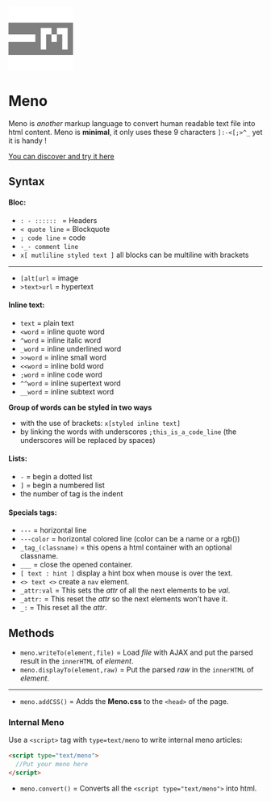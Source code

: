 ![Meno-logo](/logo/128.png?raw=true)
# Meno
Meno is _another_ markup language to convert human readable text file into html content.
Meno is **minimal**, it only uses these 9 characters `]:-<[;>^_` yet it is handy !

[You can discover and try it here](https://fleurman.neocities.org/menowriter/)

## Syntax

#### Bloc:
- `: - :::::: ` = Headers
- `< quote line` = Blockquote
- `; code line` = code
- `-_- comment line`
- `x[ mutliline styled text ]` all blocks can be multiline with brackets
---
- `[alt[url` = image
- `>text>url` = hypertext

#### Inline text:
- `text` = plain text
- `<word` = inline quote word
- `^word` = inline italic word
- `_word` = inline underlined word
- `>>word` = inline small word
- `<<word` = inline bold word
- `;word` = inline code word
- `^^word` = inline supertext word
- `__word` = inline subtext word

**Group of words can be styled in two ways**
- with the use of brackets: `x[styled inline text]`
- by linking the words with underscores `;this_is_a_code_line` (the underscores will be replaced by spaces)

#### Lists:
- `-` = begin a dotted list
- `]` = begin a numbered list
- the number of tag is the indent

#### Specials tags:
- `---` = horizontal line
- `---color` = horizontal colored line (color can be a name or a rgb())
- `_tag_(classname)` = this opens a html container with an optional classname.
- `___` = close the opened container.
- `[ text : hint ]` display a hint box when mouse is over the text.
- `<> text <>` create a `nav` element.
- `_attr:val` = This sets the _attr_ of all the next elements to be _val_.
- `_attr:` = This reset the _attr_ so the next elements won't have it.
- `_:` = This reset all the _attr_.


## Methods

- `meno.writeTo(element,file)` = Load _file_ with AJAX and put the parsed result in the `innerHTML` of _element_.
- `meno.displayTo(element,raw)` = Put the parsed _raw_ in the `innerHTML` of _element_.
---
- `meno.addCSS()` = Adds the **Meno.css** to the `<head>` of the page.

### Internal Meno
Use a `<script>` tag with `type=text/meno` to write internal meno articles:
```html
<script type="text/meno">
  //Put your meno here
</script>
```
- `meno.convert()` = Converts all the `<script type="text/meno">` into html.
